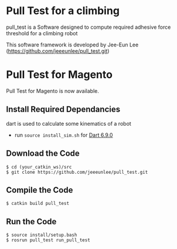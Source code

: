 # Pull Test for a climbing
pull_test is a Software designed to compute required adhesive force threshold for a climbing robot 

This software framework is developed by Jee-Eun Lee (https://github.com/jeeeunlee/pull_test.git)


# Pull Test for Magento
Pull Test for Magento is now available. 



## Install Required Dependancies
dart is used to calculate some kinematics of a robot

- run ```source install_sim.sh``` for [Dart 6.9.0](https://dartsim.github.io/install_dart_on_mac.html) 

## Download the Code
```
$ cd (your_catkin_ws)/src
$ git clone https://github.com/jeeeunlee/pull_test.git
```

## Compile the Code
```
$ catkin build pull_test
```

## Run the Code
```
$ source install/setup.bash
$ rosrun pull_test run_pull_test
```